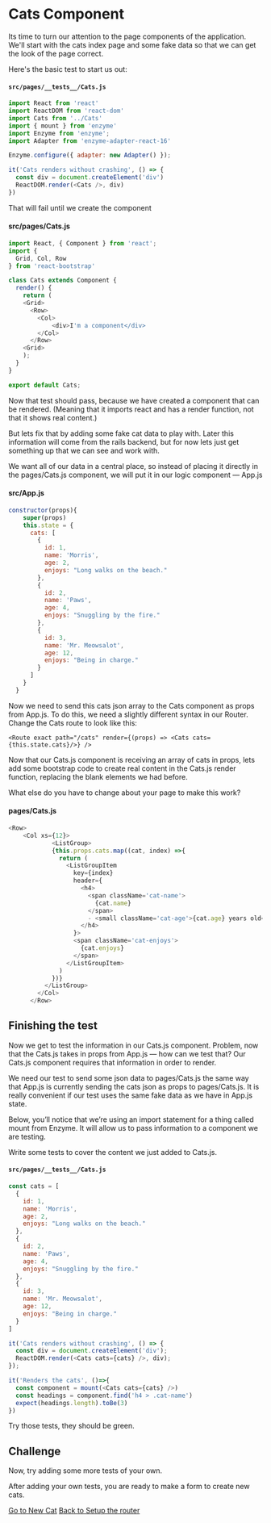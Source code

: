# Cats Component

Its time to turn our attention to the page components of the application. We'll start with the cats index page and some fake data so that we can get the look of the page correct.

Here's the basic test to start us out:

#### ```src/pages/__tests__/Cats.js```

```javascript
import React from 'react'
import ReactDOM from 'react-dom'
import Cats from '../Cats'
import { mount } from 'enzyme'
import Enzyme from 'enzyme';
import Adapter from 'enzyme-adapter-react-16'

Enzyme.configure({ adapter: new Adapter() });

it('Cats renders without crashing', () => {
  const div = document.createElement('div')
  ReactDOM.render(<Cats />, div)
})
```

That will fail until we create the component

#### src/pages/Cats.js
```javascript
import React, { Component } from 'react';
import {
  Grid, Col, Row
} from 'react-bootstrap'

class Cats extends Component {
  render() {
    return (
	<Grid>
      <Row>
        <Col>
    		<div>I'm a component</div>
        </Col>
      </Row>
	<Grid>
    );
  }
}

export default Cats;

```

Now that test should pass, because we have created a component that can be rendered. (Meaning that it imports react and has a render function, not that it shows real content.)

But lets fix that by adding some fake cat data to play with. Later this information will come from the rails backend, but for now lets just get something up that we can see and work with.

We want all of our data in a central place, so instead of placing it directly in the pages/Cats.js component, we will put it in our logic component — App.js

#### src/App.js
```javascript
constructor(props){
    super(props)
    this.state = {
      cats: [
        {
          id: 1,
          name: 'Morris',
          age: 2,
          enjoys: "Long walks on the beach."
        },
        {
          id: 2,
          name: 'Paws',
          age: 4,
          enjoys: "Snuggling by the fire."
        },
        {
          id: 3,
          name: 'Mr. Meowsalot',
          age: 12,
          enjoys: "Being in charge."
        }
      ]
    }
  }

```

Now we need to send this cats json array to the Cats component as props from App.js. To do this, we need a slightly different syntax in our Router. Change the Cats route to look like this:

``` <Route exact path="/cats" render={(props) => <Cats cats={this.state.cats}/>} /> ```

Now that our Cats.js component is receiving an array of cats in props, lets add some bootstrap code to create real content in the Cats.js render function, replacing the blank elements we had before. 

What else do you have to change about your page to make this work?

#### pages/Cats.js

```javascript
<Row>
   	<Col xs={12}>
        	<ListGroup>
            {this.props.cats.map((cat, index) =>{
              return (
                <ListGroupItem
                  key={index}
                  header={
                    <h4>
                      <span className='cat-name'>
                        {cat.name}
                      </span>
                      - <small className='cat-age'>{cat.age} years old</small>
                    </h4>
                  }>
                  <span className='cat-enjoys'>
                    {cat.enjoys}
                  </span>
                </ListGroupItem>
              )
            })}
          </ListGroup>
        </Col>
      </Row>

```

## Finishing the test

Now we get to test the information in our Cats.js component. Problem, now that the Cats.js takes in props from App.js — how can we test that? Our Cats.js component requires that information in order to render.

We need our test to send some json data to pages/Cats.js the same way that App.js is currently sending the cats json as props to pages/Cats.js. It is really convenient if our test uses the same fake data as we have in App.js state.

Below, you’ll notice that we’re using an import statement for a thing called mount from Enzyme. It will allow us to pass information to a component we are testing. 

Write some tests to cover the content we just added to Cats.js.

#### ```src/pages/__tests__/Cats.js```
```javascript
const cats = [
  {
    id: 1,
    name: 'Morris',
    age: 2,
    enjoys: "Long walks on the beach."
  },
  {
    id: 2,
    name: 'Paws',
    age: 4,
    enjoys: "Snuggling by the fire."
  },
  {
    id: 3,
    name: 'Mr. Meowsalot',
    age: 12,
    enjoys: "Being in charge."
  }
]

it('Cats renders without crashing', () => {
  const div = document.createElement('div');
  ReactDOM.render(<Cats cats={cats} />, div);
});

it('Renders the cats', ()=>{
  const component = mount(<Cats cats={cats} />)
  const headings = component.find('h4 > .cat-name')
  expect(headings.length).toBe(3)
})

```

Try those tests, they should be green.

## Challenge

Now, try adding some more tests of your own.

After adding your own tests, you are ready to make a form to create new cats.

[Go to New Cat](../03-new-cat-form/NewCatForm.md)
[Back to Setup the router](../01-router-setup/RouterSetup.md)